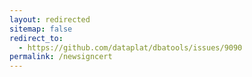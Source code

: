 ```yaml
---
layout: redirected
sitemap: false
redirect_to:
  - https://github.com/dataplat/dbatools/issues/9090
permalink: /newsigncert
---
```

